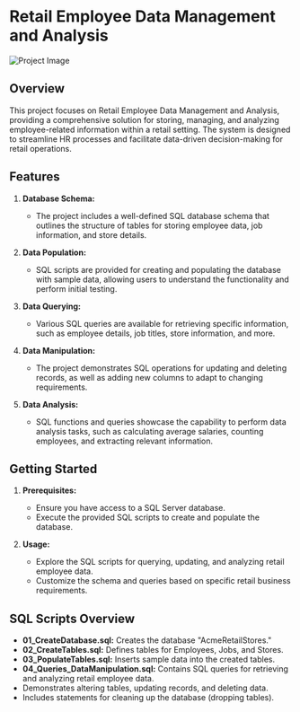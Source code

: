 # Retail Employee Data Management and Analysis

![Project Image](retail.jpg)
## Overview

This project focuses on Retail Employee Data Management and Analysis, providing a comprehensive solution for storing, managing, and analyzing employee-related information within a retail setting. The system is designed to streamline HR processes and facilitate data-driven decision-making for retail operations.

## Features

1. **Database Schema:**
   - The project includes a well-defined SQL database schema that outlines the structure of tables for storing employee data, job information, and store details.

2. **Data Population:**
   - SQL scripts are provided for creating and populating the database with sample data, allowing users to understand the functionality and perform initial testing.

3. **Data Querying:**
   - Various SQL queries are available for retrieving specific information, such as employee details, job titles, store information, and more.

4. **Data Manipulation:**
   - The project demonstrates SQL operations for updating and deleting records, as well as adding new columns to adapt to changing requirements.

5. **Data Analysis:**
   - SQL functions and queries showcase the capability to perform data analysis tasks, such as calculating average salaries, counting employees, and extracting relevant information.

## Getting Started

1. **Prerequisites:**
   - Ensure you have access to a SQL Server database.
   - Execute the provided SQL scripts to create and populate the database.

2. **Usage:**
   - Explore the SQL scripts for querying, updating, and analyzing retail employee data.
   - Customize the schema and queries based on specific retail business requirements.

## SQL Scripts Overview

- **01_CreateDatabase.sql:** Creates the database "AcmeRetailStores."
- **02_CreateTables.sql:** Defines tables for Employees, Jobs, and Stores.
- **03_PopulateTables.sql:** Inserts sample data into the created tables.
- **04_Queries_DataManipulation.sql:** Contains SQL queries for retrieving and analyzing retail employee data.
-  Demonstrates altering tables, updating records, and deleting data.
- Includes statements for cleaning up the database (dropping tables).
